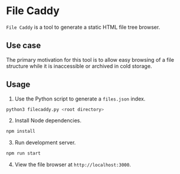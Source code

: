# File Caddy

`File Caddy` is a tool to generate a static HTML file tree browser.

## Use case

The primary motivation for this tool is to allow easy browsing of a file structure while it is inaccessible or archived in cold storage.

## Usage

1. Use the Python script to generate a `files.json` index.

```bash
python3 filecaddy.py <root directory>
```

2. Install Node dependencies.

```bash
npm install
```

3. Run development server.

```bash
npm run start
```

4. View the file browser at `http://localhost:3000`.
